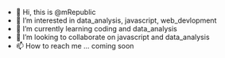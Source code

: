 - 👋 Hi, this is @mRepublic
- 👀 I’m interested in data_analysis, javascript, web_devlopment
- 🌱 I’m currently learning coding and data_analysis
- 💞️ I’m looking to collaborate on javascript and data_analysis
- 📫 How to reach me ... coming soon

<!---
muhammedalsalim/muhammedalsalim is a ✨ special ✨ repository because its `README.md` (this file) appears on your GitHub profile.
You can click the Preview link to take a look at your changes.
--->
